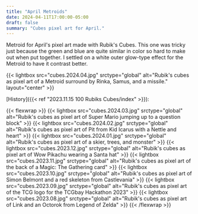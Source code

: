 ```yaml
---
title: "April Metroids"
date: 2024-04-11T17:00:00-05:00
draft: false
summary: "Cubes pixel art for April."
---
```


Metroid for April's pixel art made with Rubik's Cubes.  This one was tricky just because the green
and blue are quite similar in color so hard to make out when put together.  I settled on a white outer
glow-type effect for the Metroid to have it contrast better.

{{< lightbox src="cubes.2024.04.jpg" srctype="global" alt="Rubik's cubes as pixel art of a Metroid surround by Rinka, Samus, and a missile." layout="center" >}}

[History]({{< ref "2023.11.15 100 Rubiks Cubes/index" >}}):

{{< flexwrap >}}
    {{< lightbox src="cubes.2024.03.jpg" srctype="global" alt="Rubik's cubes as pixel art of Super Mario jumping up to a question block" >}}
    {{< lightbox src="cubes.2024.02.jpg" srctype="global" alt="Rubik's cubes as pixel art of Pit from Kid Icarus with a Nettle and heart" >}}
    {{< lightbox src="cubes.2024.01.jpg" srctype="global" alt="Rubik's cubes as pixel art of a skier, trees, and monster" >}}
    {{< lightbox src="cubes.2023.12.jpg" srctype="global" alt="Rubik's cubes as pixel art of Wow Pikachu wearing a Santa hat" >}}
    {{< lightbox src="cubes.2023.11.jpg" srctype="global" alt="Rubik's cubes as pixel art of the back of a Magic: The Gathering card" >}}
    {{< lightbox src="cubes.2023.10.jpg" srctype="global" alt="Rubik's cubes as pixel art of Simon Belmont and a red skeleton from Castlevania" >}}
    {{< lightbox src="cubes.2023.09.jpg" srctype="global" alt="Rubik's cubes as pixel art of the TCG logo for the TCGbay Hackathon 2023" >}}
    {{< lightbox src="cubes.2023.08.jpg" srctype="global" alt="Rubik's cubes as pixel art of Link and an Octorok from Legend of Zelda" >}}
{{< /flexwrap >}}
